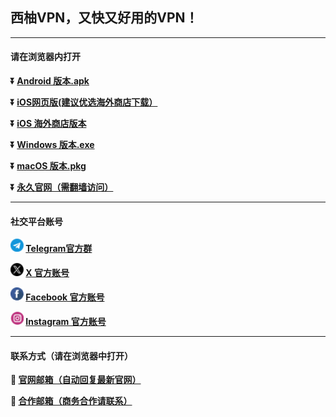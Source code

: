## 西柚VPN，又快又好用的VPN！ #
- - - -
#### 请在浏览器内打开

**:arrow_double_down: [Android 版本.apk](https://github.com/xiyou88/vpn/raw/refs/heads/main/file/xiyou-V3.4.0-14.apk)**

**:arrow_double_down: [iOS网页版(建议优选海外商店下载）](https://xiyou88.github.io?channel=GitHub)** 

**:arrow_double_down: [iOS 海外商店版本](https://apps.apple.com/hk/app/xiyou-vpn/id1587121262)**

**:arrow_double_down: [Windows 版本.exe](https://github.com/xiyou88/vpn/raw/refs/heads/main/file/seeyou%5BGithub%5D-V1.1.5.exe)**

**:arrow_double_down: [macOS 版本.pkg](https://github.com/xiyou88/vpn/raw/refs/heads/main/file/seeyou-V1.0.49%5BGitHub%5D.pkg)**

**:arrow_double_down: [永久官网（需翻墙访问）](https://www.xyvpn.app)** 
- - - -
#### 社交平台账号

**<img src="./image/telegram.png" width=21> [Telegram官方群](https://t.me/xyok77)**

**<img src="./image/x.png" width=21> [X 官方账号](https://twitter.com/xiyouvpn_)**

**<img src="./image/facebook.png" width=21> [Facebook 官方账号](https://facebook.com/xiyouvpn)**

**<img src="./image/ins.png" width=21> [Instagram 官方账号](https://instagram.com/xiyouvpn)**

- - - -
#### 联系方式（请在浏览器中打开）

**:e-mail: [官网邮箱（自动回复最新官网）](mailto:001@xyvpn.app)**

**:e-mail: [合作邮箱（商务合作请联系）](mailto:hezuo@xyvpn.app)**

